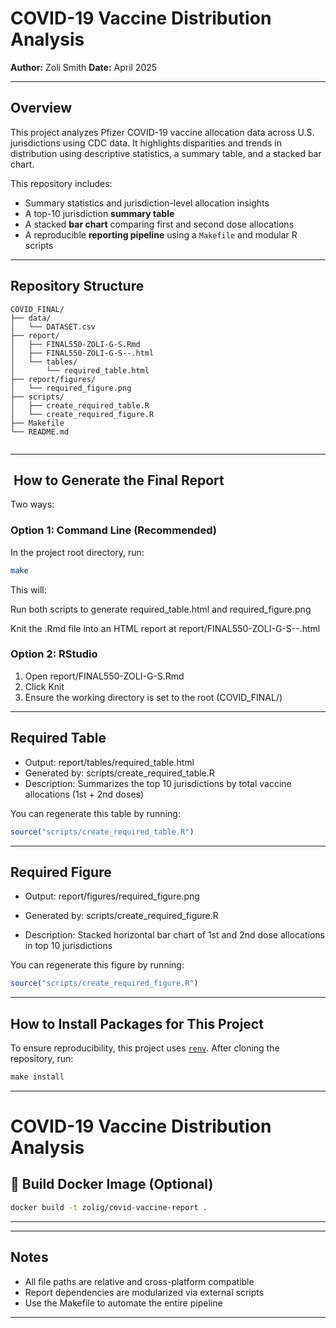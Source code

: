 # COVID-19 Vaccine Distribution Analysis

**Author:** Zoli Smith
**Date:** April 2025

------------------------------------------------------------------------

## Overview

This project analyzes Pfizer COVID-19 vaccine allocation data across U.S. jurisdictions using CDC data. It highlights disparities and trends in distribution using descriptive statistics, a summary table, and a stacked bar chart.

This repository includes:

- Summary statistics and jurisdiction-level allocation insights  
- A top-10 jurisdiction **summary table**  
- A stacked **bar chart** comparing first and second dose allocations  
- A reproducible **reporting pipeline** using a `Makefile` and modular R scripts  
------------------------------------------------------------------------

## Repository Structure

```         
COVID_FINAL/
├── data/
│   └── DATASET.csv
├── report/
│   ├── FINAL550-ZOLI-G-S.Rmd
│   ├── FINAL550-ZOLI-G-S--.html
│   └── tables/
│       └── required_table.html
├── report/figures/
│   └── required_figure.png
├── scripts/
│   ├── create_required_table.R
│   └── create_required_figure.R
├── Makefile
└── README.md
                          
```

------------------------------------------------------------------------

## ️ How to Generate the Final Report

Two ways:

### Option 1: Command Line (Recommended)

In the project root directory, run:

``` bash
make
```

This will:

Run both scripts to generate required_table.html and required_figure.png

Knit the .Rmd file into an HTML report at report/FINAL550-ZOLI-G-S--.html

### Option 2: RStudio

1. Open report/FINAL550-ZOLI-G-S.Rmd
2. Click Knit
3. Ensure the working directory is set to the root (COVID_FINAL/)


------------------------------------------------------------------------

## Required Table

-  Output: report/tables/required_table.html
-  Generated by: scripts/create_required_table.R
-  Description: Summarizes the top 10 jurisdictions by total vaccine allocations (1st + 2nd doses)

You can regenerate this table by running:

``` r
source("scripts/create_required_table.R")
```

------------------------------------------------------------------------

## Required Figure

- Output: report/figures/required_figure.png

- Generated by: scripts/create_required_figure.R

- Description: Stacked horizontal bar chart of 1st and 2nd dose allocations in top 10 jurisdictions

You can regenerate this figure by running:

``` r
source("scripts/create_required_figure.R")
```
------------------------------------------------------------------------
## How to Install Packages for This Project

To ensure reproducibility, this project uses [`renv`](https://rstudio.github.io/renv/). After cloning the repository, run:

``` r
make install
```
------------------------------------------------------------------------

# COVID-19 Vaccine Distribution Analysis

## 🔨 Build Docker Image (Optional)
```bash
docker build -t zolig/covid-vaccine-report .
```
------------------------------------------------------------------------ 

------------------------------------------------------------------------

## Notes

-   All file paths are relative and cross-platform compatible
-   Report dependencies are modularized via external scripts
-   Use the Makefile to automate the entire pipeline



------------------------------------------------------------------------
